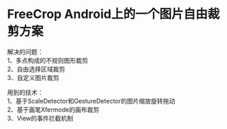 # FreeCrop Android上的一个图片自由裁剪方案<br>

解决的问题：<br>
1、多点构成的不规则图形裁剪<br>
2、自由选择区域裁剪<br>
3、自定义图片裁剪<br>

用到的技术：<br>
1、基于ScaleDetector和GestureDetector的图片缩放旋转拖动<br>
2、基于画笔Xfermode的画布裁剪<br>
3、View的事件拦截机制<br>
